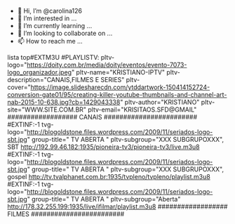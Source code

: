 - 👋 Hi, I’m @carolina126
- 👀 I’m interested in ...
- 🌱 I’m currently learning ...
- 💞️ I’m looking to collaborate on ...
- 📫 How to reach me ...

<!---
carolina126/carolina126 is a ✨ special ✨ repository because its `README.md` (this file) appears on your GitHub profile.
You can click the Preview link to take a look at your changes.
--->
lista top#EXTM3U #PLAYLISTV: pltv-logo="https://doity.com.br/media/doity/eventos/evento-7073-logo_organizador.jpeg" pltv-name="KRISTIANO-IPTV" pltv-description="CANAIS,FILMES E SERIES" pltv-cover="https://image.slidesharecdn.com/ytddartwork-150414152724-conversion-gate01/95/creating-killer-youtube-thumbnails-and-channel-art-nab-2015-10-638.jpg?cb=1429043338" pltv-author="KRISTIANO" pltv-site="WWW.SITE.COM.BR" pltv-email="KRISITAOS.SFD@GMAIL" ################## CANAIS ######################## #EXTINF:-1 tvg-logo="http://blogoldstone.files.wordpress.com/2009/11/seriados-logo-sbt.jpg" group-title=" TV ABERTA " pltv-subgroup="XXX SUBGRUPOXXX", SBT http://192.99.46.182:1935/pioneira-tv3/pioneira-tv3/live.m3u8 #EXTINF:-1 tvg-logo="http://blogoldstone.files.wordpress.com/2009/11/seriados-logo-sbt.jpg" group-title=" TV ABERTA " pltv-subgroup="XXX SUBGRUPOXXX", gospel http://tv.tvalphanet.com.br:1935/tvpleno/tvpleno/playlist.m3u8 #EXTINF:-1 tvg-logo="http://blogoldstone.files.wordpress.com/2009/11/seriados-logo-sbt.jpg" group-title=" TV ABERTA " pltv-subgroup="Aberta" http://178.32.255.199:1935/live/ifilmar/playlist.m3u8 ################## FILMES ########################
